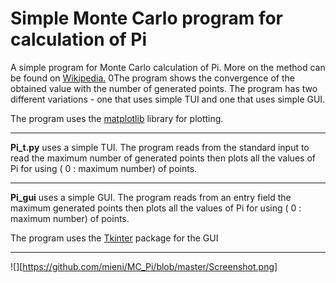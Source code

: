 # Simple Monte Carlo program for calculation of Pi

A simple program for Monte Carlo calculation of Pi. More on the method can be found on [Wikipedia.](https://en.wikipedia.org/wiki/Monte_Carlo_method? "Monte Carlo method") 0The program shows the convergence of the obtained value with the number of generated points. The program has two different variations - one that uses simple TUI and one that uses simple GUI.


The program uses the [matplotlib](https://matplotlib.org/) library for plotting.

-------------------------------------------------------------------------------------
**Pi_t.py** uses a simple TUI. The program reads from the standard input to read the maximum number of generated points then plots all the values of Pi for using ( 0 : maximum number) of points.

-------------------------------------------------------------------------------------
**Pi_gui** uses a simple GUI. The program reads from an entry field the maximum generated points then plots all the values of Pi for using ( 0 : maximum number) of points.

The program uses the [Tkinter](https://wiki.python.org/moin/TkInter) package for the GUI

-------------------------------------------------------------------------------------
![][https://github.com/mieni/MC_Pi/blob/master/Screenshot.png]
